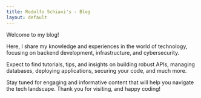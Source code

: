 ```yaml
---
title: Rodolfo Schiavi's - Blog
layout: default
---
```


Welcome to my blog! 

Here, I share my knowledge and experiences in the world of technology, focusing on backend development, infrastructure, and cybersecurity. 

Expect to find tutorials, tips, and insights on building robust APIs, managing databases, deploying applications, securing your code, and much more. 

Stay tuned for engaging and informative content that will help you navigate the tech landscape. Thank you for visiting, and happy coding!

<style>

p {
text-size: 4em;
}
</style>
